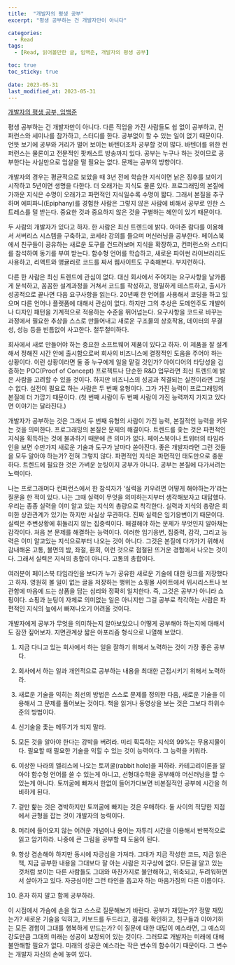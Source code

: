 ```yaml
---
title:  "개발자의 평생 공부"
excerpt: "평생 공부하는 건 개발자만이 아니다"

categories:
  - Read
tags:
  - [Read, 읽어볼만한 글, 임백준, 개발자의 평생 공부]

toc: true
toc_sticky: true
 
date: 2023-05-31
last_modified_at: 2023-05-31
---
```


[개발자의 평생 공부, 임백준](https://zdnet.co.kr/view/?no=20170616090644)

평생 공부하는 건 개발자만이 아니다. 다른 직업을 가진 사람들도 쉼 없이 공부하고, 컨퍼런스와 세미나를 참가하고, 스터디를 한다. 공부없이 할 수 있는 일이 없기 때문이다. 언뜻 보기에 공부와 거리가 멀어 보이는 바텐더조차 공부할 것이 많다. 바텐더를 위한 컨퍼런스는 물론이고 전문적인 팟캐스트 방송까지 있다. 공부는 누구나 하는 것이므로 공부한다는 사실만으로 엄살을 떨 필요는 없다. 문제는 공부의 방향이다.

개발자의 경우는 평균적으로 보았을 때 3년 전에 학습한 지식이면 낡은 징후를 보이기 시작하고 5년이면 생명을 다한다. 더 오래가는 지식도 물론 있다. 프로그래밍의 본질에 가까운 지식은 수명이 오래가고 파편적인 지식일수록 수명이 짧다. 그래서 본질을 추구하며 에피파니(Epiphany)를 경험한 사람은 그렇지 않은 사람에 비해서 공부로 인한 스트레스를 덜 받는다. 중요한 것과 중요하지 않은 것을 구별하는 혜안이 있기 때문이다.

두 사람의 개발자가 있다고 하자. 한 사람은 최신 트렌드에 밝다. 아마존 람다를 이용해서 서버리스 시스템을 구축하고, 코세라 강의를 들으며 머신러닝을 공부한다. 페이스북에서 친구들이 공유하는 새로운 도구를 건드려보며 지식을 확장하고, 컨퍼런스와 스터디를 참석하여 동기를 부여 받는다. 함수형 언어를 학습하고, 새로운 파이썬 라이브러리도 사용하고, 리액트와 앵귤러로 코드를 짜서 웹사이트도 구축해본다. 부지런하다.

다른 한 사람은 최신 트렌드에 관심이 없다. 대신 회사에서 주어지는 요구사항을 날카롭게 분석하고, 꼼꼼한 설계과정을 거쳐서 코드를 작성하고, 정밀하게 테스트하고, 출시가 성공적으로 끝나면 다음 요구사항을 읽는다. 20년째 한 언어를 사용해서 코딩을 하고 있으며 다른 언어나 플랫폼에 대해서 관심이 없다. 하지만 그의 추상은 도메인주도 개발이나 디자인 패턴을 기계적으로 적용하는 수준을 뛰어넘는다. 요구사항을 코드로 바꾸는 과정에서 필요한 추상을 스스로 만들어내고 새로운 구조물의 상호작용, 데이터의 무결성, 성능 등을 빈틈없이 사고한다. 철두철미하다.


회사에서 새로 만들어야 하는 중요한 소프트웨어 제품이 있다고 하자. 이 제품을 잘 설계해서 정해진 시간 안에 출시함으로써 회사의 비즈니스에 결정적인 도움을 주어야 하는 상황이다. 이런 상황이라면 둘 중 누구에게 일을 맡길 것인가? 아이디어의 타당성을 검증하는 POC(Proof of Concept) 프로젝트나 단순한 R&D 업무라면 최신 트렌드에 밝은 사람을 고려할 수 있을 것이다. 하지만 비즈니스의 성공과 직결되는 실전이라면 그럴 수 없다. 실전이 필요로 하는 사람은 두 번째 유형이다. 그가 가진 능력이 프로그래밍의 본질에 더 가깝기 때문이다. (첫 번째 사람이 두 번째 사람이 가진 능력까지 가지고 있다면 이야기는 달라진다.)

개발자가 공부하는 것은 그래서 두 번째 유형의 사람이 가진 능력, 본질적인 능력을 키우는 것을 의미한다. 프로그래밍의 본질은 문제의 해결이다. 트렌드를 좇는 것은 파편적인 지식을 획득하는 것에 불과하기 때문에 큰 의미가 없다. 페이스북이나 트위터의 타임라인을 보면 수만가지 새로운 기술과 도구가 날마다 쏟아진다. 좋은 개발자라면 그런 것들을 모두 알아야 하는가? 전혀 그렇지 않다. 파편적인 지식은 파편적인 태도만으로 충분하다. 트렌드에 필요한 것은 가벼운 눈팅이지 공부가 아니다. 공부는 본질에 다가서려는 노력이다.

나는 프로그래머다 컨퍼런스에서 한 참석자가 ‘실력을 키우려면 어떻게 해야하는가’라는 질문을 한 적이 있다. 나는 그때 실력이 무엇을 의미하는지부터 생각해보자고 대답했다. 우리는 종종 실력을 이미 알고 있는 지식의 총량으로 착각한다. 실력과 지식의 총량은 희미한 상관관계가 있기는 하지만 사실상 무관하다. 진짜 실력은 임기응변이기 때문이다. 실력은 주변상황에 휘둘리지 않는 집중력이다. 해결해야 하는 문제가 무엇인지 알아채는 감각이다. 처음 본 문제를 해결하는 능력이다. 이러한 임기응변, 집중력, 감각, 그리고 능력은 이미 알고있는 지식으로부터 나오는 것이 아니다. 그것은 본질에 다가가기 위해서 감내해온 고통, 불면의 밤, 좌절, 환희, 이런 것으로 점철된 뜨거운 경험에서 나오는 것이다. 그래서 실력은 지식의 총합이 아니다. 고통의 총합이다.

여러분이 페이스북 타임라인을 보다가 누가 공유한 새로운 기술에 대한 링크를 저장했다고 하자. 영원히 볼 일이 없는 글을 저장하는 행위는 쇼핑몰 사이트에서 위시리스트나 보관함에 마음에 드는 상품을 담는 심리와 정확히 일치한다. 즉, 그것은 공부가 아니라 쇼핑이다. 쇼핑과 눈팅이 자체로 의미없는 일은 아니지만 그걸 공부로 착각하는 사람은 파편적인 지식의 늪에서 빠져나오기 어려울 것이다.

개발자에게 공부가 무엇을 의미하는지 알아보았으니 어떻게 공부해야 하는지에 대해서도 잠깐 짚어보자. 지면관계상 짧은 아포리즘 형식으로 나열해 보았다.

1. 지금 다니고 있는 회사에서 하는 일을 잘하기 위해서 노력하는 것이 가장 좋은 공부다.

2. 회사에서 하는 일과 개인적으로 공부하는 내용을 최대한 근접시키기 위해서 노력하라.

3. 새로운 기술을 익히는 최선의 방법은 스스로 문제를 정의한 다음, 새로운 기술을 이용해서 그 문제를 풀어보는 것이다. 책을 읽거나 동영상을 보는 것은 그보다 하위수준의 방법이다.

4. 신기술을 좇는 메뚜기가 되지 말라.

5. 모든 것을 알아야 한다는 강박을 버려라. 미리 획득하는 지식의 99%는 무용지물이다. 필요할 때 필요한 기술을 익힐 수 있는 것이 능력이다. 그 능력을 키워라.

6. 이상한 나라의 앨리스에 나오는 토끼굴(rabbit hole)을 피하라. 카테고리이론을 알아야 함수형 언어를 쓸 수 있는게 아니고, 선형대수학을 공부해야 머신러닝을 할 수 있는게 아니다. 토끼굴에 빠져서 한없이 들어가다보면 비본질적인 공부에 시간을 허비하게 된다.

7. 겉만 핥는 것은 경박하지만 토끼굴에 빠지는 것은 우매하다. 둘 사이의 적당한 지점에서 균형을 잡는 것이 개발자의 능력이다.

8. 머리에 들어오지 않는 어려운 개념이나 용어는 자투리 시간을 이용해서 반복적으로 읽고 암기하라. 나중에 큰 그림을 공부할 때 도움이 된다.

9. 항상 겸손해야 하지만 동시에 자긍심을 가져라. 그대가 지금 작성한 코드, 지금 읽은 책, 지금 공부한 내용을 그대보다 잘 아는 사람은 지구상에 없다. 모든걸 알고 있는 것처럼 보이는 다른 사람들도 그대와 마찬가지로 불안해하고, 위축되고, 두려워하면서 살아가고 있다. 자긍심이란 그런 타인을 돕고자 하는 마음가짐의 다른 이름이다.

10. 혼자 하지 말고 함께 공부하라.

이 시점에서 가슴에 손을 얹고 스스로 질문해보기 바란다. 공부가 재밌는가? 정말 재밌는가? 새로운 기술을 익히고, 키보드를 두드리고, 결과를 확인하고, 친구들과 이야기하는 모든 경험이 그대를 행복하게 만드는가? 이 질문에 대한 대답이 예스라면, 그 예스의 강도만큼 그대의 미래는 성공이 보장되어 있는 것이다. 그러므로 개발자는 미래에 대해 불안해할 필요가 없다. 미래의 성공은 예스라는 작은 변수의 함수이기 때문이다. 그 변수는 개발자 자신의 손에 놓여 있다.